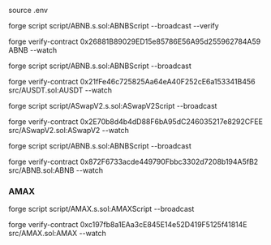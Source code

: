 source .env

forge script script/ABNB.s.sol:ABNBScript --broadcast --verify

forge verify-contract 0x26881B89029ED15e85786E56A95d255962784A59 ABNB --watch

forge script script/ABNB.s.sol:ABNBScript --broadcast

forge verify-contract 0x21fFe46c725825Aa64eA40F252cE6a153341B456 src/AUSDT.sol:AUSDT --watch

forge script script/ASwapV2.s.sol:ASwapV2Script --broadcast

forge verify-contract 0x2E70b8d4b4dD88F6bA95dC246035217e8292CFEE src/ASwapV2.sol:ASwapV2 --watch

forge script script/ABNB.s.sol:ABNBScript --broadcast

forge verify-contract 0x872F6733acde449790Fbbc3302d7208b194A5fB2 src/ABNB.sol:ABNB --watch

### AMAX

forge script script/AMAX.s.sol:AMAXScript --broadcast

forge verify-contract 0xc197fb8a1EAa3cE845E14e52D419F5125f41814E src/AMAX.sol:AMAX --watch
